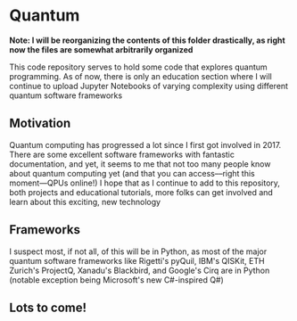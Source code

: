 # Quantum
__Note: I will be reorganizing the contents of this folder drastically, as right now the files are somewhat arbitrarily organized__

This code repository serves to hold some code that explores quantum programming. As of now, there is only an education section
where I will continue to upload Jupyter Notebooks of varying complexity using different quantum software frameworks

## Motivation
Quantum computing has progressed a lot since I first got involved in 2017. There are some excellent software frameworks with fantastic
documentation, and yet, it seems to me that not too many people know about quantum computing yet (and that you can access––right this
moment––QPUs online!) I hope that as I continue to add to this repository, both projects and educational tutorials, more folks can 
get involved and learn about this exciting, new technology

## Frameworks
I suspect most, if not all, of this will be in Python, as most of the major quantum software frameworks like Rigetti's pyQuil,
IBM's QISKit, ETH Zurich's ProjectQ, Xanadu's Blackbird, and Google's Cirq are in Python (notable exception being Microsoft's
new C#-inspired Q#)

## Lots to come!
